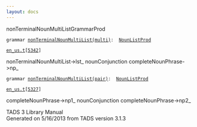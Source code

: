 ```yaml
---
layout: docs
---
```

<span class="title">nonTerminalNounMultiList</span><span class="type">GrammarProd</span>

`grammar `<span class="classExtLink">[`nonTerminalNounMultiList(multi)`](../object/nonTerminalNounMultiList(multi).html)</span>` :   `[`NounListProd`](../object/NounListProd.html)

[`en_us.t`](../file/en_us.t.html)`[`[`5342`](../source/en_us.t.html#5342)`]`

<div class="gramrule">

nonTerminalNounMultiList-\>lst\_ nounConjunction
completeNounPhrase-\>np\_  

</div>

`grammar `<span class="classExtLink">[`nonTerminalNounMultiList(pair)`](../object/nonTerminalNounMultiList(pair).html)</span>` :   `[`NounListProd`](../object/NounListProd.html)

[`en_us.t`](../file/en_us.t.html)`[`[`5327`](../source/en_us.t.html#5327)`]`

<div class="gramrule">

completeNounPhrase-\>np1\_ nounConjunction completeNounPhrase-\>np2\_  

</div>

<div class="ftr">

TADS 3 Library Manual  
Generated on 5/16/2013 from TADS version 3.1.3

</div>
